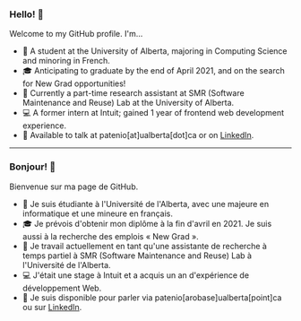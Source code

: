 ### Hello!  👋

Welcome to my GitHub profile. I'm...

- 📖 A student at the University of Alberta, majoring in Computing Science and minoring in French.
- 🎓 Anticipating to graduate by the end of April 2021, and on the search for New Grad opportunities!
- 💼 Currently a part-time research assistant at SMR (Software Maintenance and Reuse) Lab at the University of Alberta.
- 💻 A former intern at Intuit; gained 1 year of frontend web development experience.
- 💬 Available to talk at patenio[at]ualberta[dot]ca or on [LinkedIn](https://www.linkedin.com/in/katherine-patenio/).

----

### Bonjour!  👋

Bienvenue sur ma page de GitHub.

- 📖 Je suis étudiante à l'Université de l'Alberta, avec une majeure en informatique et une mineure en français.
- 🎓 Je prévois d'obtenir mon diplôme à la fin d'avril en 2021. Je suis aussi à la recherche des emplois « New Grad ».
- 💼 Je travail actuellement en tant qu'une assistante de recherche à temps partiel à SMR (Software Maintenance and Reuse) Lab à l'Université de l'Alberta.
- 💻 J'était une stage à Intuit et a acquis un an d'expérience de développement Web.
- 💬 Je suis disponible pour parler via patenio[arobase]ualberta[point]ca ou sur [LinkedIn](https://www.linkedin.com/in/katherine-patenio/).

<!--
**kpatenio/kpatenio** is a ✨ _special_ ✨ repository because its `README.md` (this file) appears on your GitHub profile.

Here are some ideas to get you started:

- 🔭 I’m currently working on ...
- 🌱 I’m currently learning ...
- 👯 I’m looking to collaborate on ...
- 🤔 I’m looking for help with ...
- 💬 Ask me about ...
- 📫 How to reach me: ...
- 😄 Pronouns: ...
- ⚡ Fun fact: ...
-->
